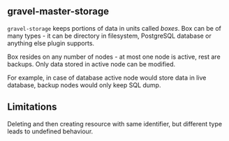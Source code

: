 gravel-master-storage
-----------

`gravel-storage` keeps portions of data in units called *boxes*.
Box can be of many types - it can be directory in filesystem, PostgreSQL database
or anything else plugin supports.

Box resides on any number of nodes - at most one node is active, rest are backups.
Only data stored in active node can be modified.

For example, in case of database active node would store data in live database, backup nodes would only keep SQL dump.

Limitations
-----------

Deleting and then creating resource with same identifier, but different type leads to undefined behaviour.
